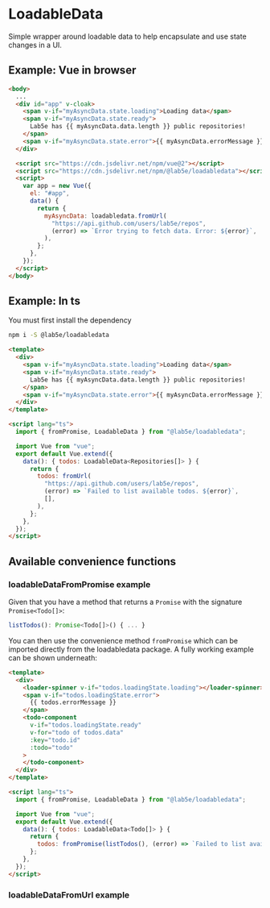 # LoadableData

Simple wrapper around loadable data to help encapsulate and use state changes in a UI.

## Example: Vue in browser

```html
<body>
  ...
  <div id="app" v-cloak>
    <span v-if="myAsyncData.state.loading">Loading data</span>
    <span v-if="myAsyncData.state.ready">
      Lab5e has {{ myAsyncData.data.length }} public repositories!
    </span>
    <span v-if="myAsyncData.state.error">{{ myAsyncData.errorMessage }}</span>
  </div>

  <script src="https://cdn.jsdelivr.net/npm/vue@2"></script>
  <script src="https://cdn.jsdelivr.net/npm/@lab5e/loadabledata"></script>
  <script>
    var app = new Vue({
      el: "#app",
      data() {
        return {
          myAsyncData: loadabledata.fromUrl(
            "https://api.github.com/users/lab5e/repos",
            (error) => `Error trying to fetch data. Error: ${error}`,
          ),
        };
      },
    });
  </script>
</body>
```

## Example: In ts

You must first install the dependency

```bash
npm i -S @lab5e/loadabledata
```

```html
<template>
  <div>
    <span v-if="myAsyncData.state.loading">Loading data</span>
    <span v-if="myAsyncData.state.ready">
      Lab5e has {{ myAsyncData.data.length }} public repositories!
    </span>
    <span v-if="myAsyncData.state.error">{{ myAsyncData.errorMessage }}</span>
  </div>
</template>

<script lang="ts">
  import { fromPromise, LoadableData } from "@lab5e/loadabledata";

  import Vue from "vue";
  export default Vue.extend({
    data(): { todos: LoadableData<Repositories[]> } {
      return {
        todos: fromUrl(
          "https://api.github.com/users/lab5e/repos",
          (error) => `Failed to list available todos. ${error}`,
          [],
        ),
      };
    },
  });
</script>
```

## Available convenience functions

### loadableDataFromPromise example

Given that you have a method that returns a `Promise` with the signature `Promise<Todo[]>`:

```ts
listTodos(): Promise<Todo[]>() { ... }
```

You can then use the convenience method `fromPromise` which can be imported directly from the loadabledata package. A fully working example can be shown underneath:

```html
<template>
  <div>
    <loader-spinner v-if="todos.loadingState.loading"></loader-spinner>
    <span v-if="todos.loadingState.error">
      {{ todos.errorMessage }}
    </span>
    <todo-component
      v-if="todos.loadingState.ready"
      v-for="todo of todos.data"
      :key="todo.id"
      :todo="todo"
    >
    </todo-component>
  </div>
</template>

<script lang="ts">
  import { fromPromise, LoadableData } from "@lab5e/loadabledata";

  import Vue from "vue";
  export default Vue.extend({
    data(): { todos: LoadableData<Todo[]> } {
      return {
        todos: fromPromise(listTodos(), (error) => `Failed to list available todos. ${error}`, []),
      };
    },
  });
</script>
```

### loadableDataFromUrl example

